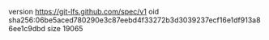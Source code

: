 version https://git-lfs.github.com/spec/v1
oid sha256:06be5aced780290e3c87eebd4f33272b3d3039237ecf16e1df913a86ee1c9dbd
size 19065
